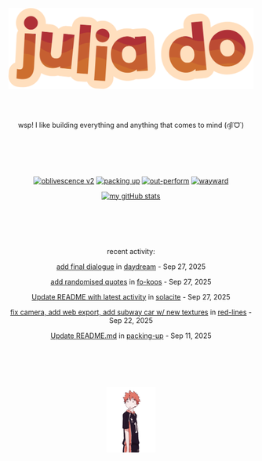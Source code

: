 <div align="center">
<img src="images/redYellowName_lightBeige.png" width="500">

<br></br>

<p>wsp! I like building everything and anything that comes to mind (ദ്ദി˙ᗜ˙)</p>

<br></br><br></br>

<!-- repo cards!! -->
[![oblivescence v2](https://github-readme-stats.vercel.app/api/pin/?username=solacite&repo=oblivescence-v2&theme=slateorange&hide_border=true&description_lines_count=2)](https://github.com/anuraghazra/github-readme-stats)
[![packing up](https://github-readme-stats.vercel.app/api/pin/?username=solacite&repo=packing-up&theme=slateorange&hide_border=true&description_lines_count=2)](https://github.com/anuraghazra/github-readme-stats)
[![out-perform](https://github-readme-stats.vercel.app/api/pin/?username=solacite&repo=out-perform&theme=slateorange&hide_border=true&description_lines_count=2)](https://github.com/anuraghazra/github-readme-stats)
[![wayward](https://github-readme-stats.vercel.app/api/pin/?username=solacite&repo=wayward&theme=slateorange&hide_border=true&description_lines_count=2)](https://github.com/anuraghazra/github-readme-stats)

[![my gitHub stats](https://github-readme-stats.vercel.app/api?username=solacite&theme=slateorange&hide_border=true&bg_color=00000000&hide=prs)](https://github.com/anuraghazra/github-readme-stats)

<br></br><br></br>

<!-- RECENT_ACTIVITY_START -->
recent activity:

[add final dialogue](https://github.com/solacite/daydream/commit/a160417e0844ec9050703fc79b1cbf26f9dfb448) in [daydream](https://github.com/solacite/daydream) - Sep 27, 2025

[add randomised quotes](https://github.com/solacite/fo-koos/commit/cecc810799992178a4e5c2be2eca1473de9a0e93) in [fo-koos](https://github.com/solacite/fo-koos) - Sep 27, 2025

[Update README with latest activity](https://github.com/solacite/solacite/commit/d375ce196a2df2d31eb2319d853686913ae6096a) in [solacite](https://github.com/solacite/solacite) - Sep 27, 2025

[fix camera, add web export, add subway car w/ new textures](https://github.com/solacite/red-lines/commit/372564a0072661acee1a0a738367a555d5a0b4b0) in [red-lines](https://github.com/solacite/red-lines) - Sep 22, 2025

[Update README.md](https://github.com/solacite/packing-up/commit/227df031c06fa7de0fefba2bee7e9d560a3e39ff) in [packing-up](https://github.com/solacite/packing-up) - Sep 11, 2025


<!-- RECENT_ACTIVITY_END -->

</div>

<br></br><br></br>

<div align="center">
    <img src="images/hinata.gif" width="100">
</div>
